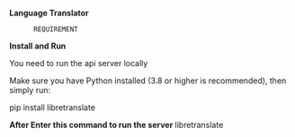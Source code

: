 **Language Translator**

          REQUIREMENT
 **Install and Run**

You need to run the api server locally

Make sure you have Python installed (3.8 or higher is recommended), then simply run:

pip install libretranslate

**After Enter this command to run the server**
libretranslate      